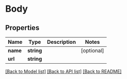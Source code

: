 # Body

## Properties
Name | Type | Description | Notes
------------ | ------------- | ------------- | -------------
**name** | **string** |  | [optional] 
**url** | **string** |  | 

[[Back to Model list]](../README.md#documentation-for-models) [[Back to API list]](../README.md#documentation-for-api-endpoints) [[Back to README]](../README.md)


